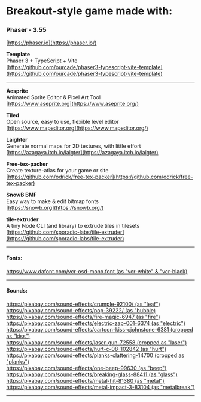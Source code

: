 # Breakout-style game made with:

### Phaser - 3.55

[https://phaser.io](https://phaser.io/)

**Template**\
Phaser 3 + TypeScript + Vite\
[https://github.com/ourcade/phaser3-typescript-vite-template](https://github.com/ourcade/phaser3-typescript-vite-template)

---

**Aesprite**\
Animated Sprite Editor & Pixel Art Tool\
[https://www.aseprite.org](https://www.aseprite.org/)

**Tiled**\
Open source, easy to use, flexible level editor\
[https://www.mapeditor.org](https://www.mapeditor.org/)

**Laighter**\
Generate normal maps for 2D textures, with little effort\
[https://azagaya.itch.io/laigter](https://azagaya.itch.io/laigter)

**Free-tex-packer**\
Create texture-atlas for your game or site\
[https://github.com/odrick/free-tex-packer](https://github.com/odrick/free-tex-packer)

**SnowB BMF**\
Easy way to make & edit bitmap fonts\
[https://snowb.org](https://snowb.org/)

**tile-extruder**\
A tiny Node CLI (and library) to extrude tiles in tilesets\
[https://github.com/sporadic-labs/tile-extruder](https://github.com/sporadic-labs/tile-extruder)

---

#### Fonts:

[https://www.dafont.com/vcr-osd-mono.font (as "vcr-white" & "vcr-black)](https://www.dafont.com/vcr-osd-mono.font)

---

#### Sounds:

[https://pixabay.com/sound-effects/crumple-92100/ (as "leaf")](https://pixabay.com/sound-effects/crumple-92100/)\
[https://pixabay.com/sound-effects/pop-39222/ (as "bubble)](https://pixabay.com/sound-effects/pop-39222/)\
[https://pixabay.com/sound-effects/fire-magic-6947 (as "fire")](https://pixabay.com/sound-effects/fire-magic-6947/)\
[https://pixabay.com/sound-effects/electric-zap-001-6374 (as "electric")](https://pixabay.com/sound-effects/electric-zap-001-6374/)\
[https://pixabay.com/sound-effects/cartoon-kiss-cjohnstone-6381 (cropped as "kiss")](https://pixabay.com/sound-effects/cartoon-kiss-cjohnstone-6381/)\
[https://pixabay.com/sound-effects/laser-gun-72558 (cropped as "laser")](https://pixabay.com/sound-effects/laser-gun-72558/)\
[https://pixabay.com/sound-effects/hurt-c-08-102842 (as "hurt")](https://pixabay.com/sound-effects/hurt-c-08-102842/)\
[https://pixabay.com/sound-effects/planks-clattering-14700 (cropped as "planks")](https://pixabay.com/sound-effects/planks-clattering-14700/)\
[https://pixabay.com/sound-effects/one-beep-99630 (as "beep")](https://pixabay.com/sound-effects/one-beep-99630/)\
[https://pixabay.com/sound-effects/breaking-glass-88411 (as "glass")](https://pixabay.com/sound-effects/breaking-glass-88411/)\
[https://pixabay.com/sound-effects/metal-hit-81380 (as "metal")](https://pixabay.com/sound-effects/metal-hit-81380/)\
[https://pixabay.com/sound-effects/metal-impact-3-83104 (as "metalbreak")](https://pixabay.com/sound-effects/metal-impact-3-83104/)

<!-- [https://pixabay.com/sound-effects/rock-smash-6304 (cropped as "rock")](https://pixabay.com/sound-effects/rock-smash-6304/)\ -->

<!-- [https://pixabay.com/sound-effects/2018-08-02-17971 (as "music")](https://pixabay.com/sound-effects/2018-08-02-17971/)\ -->

---
